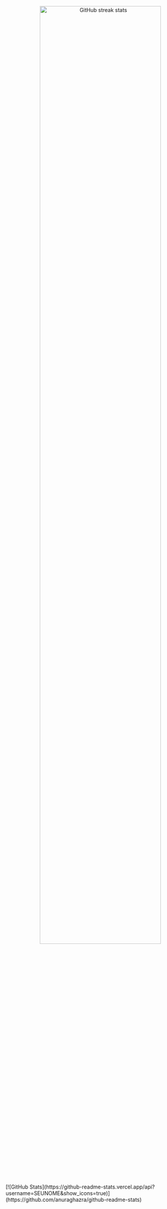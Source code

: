 <p align="center">
  <img src="https://streak-stats.demolab.com/?user=HenryCauan&theme=dracula" alt="GitHub streak stats" width="80%">
</p>
[![GitHub Stats](https://github-readme-stats.vercel.app/api?username=SEUNOME&show_icons=true)](https://github.com/anuraghazra/github-readme-stats)
